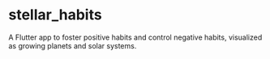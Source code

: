 # stellar_habits
A Flutter app to foster positive habits and control negative habits, visualized as growing planets and solar systems.
